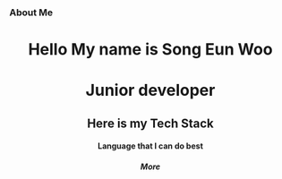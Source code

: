 <h3>About Me</h3>
<p align="center">
</p>

    
 
<div align="center">
 
<h1>Hello My name is Song Eun Woo</h1>
<h1>Junior developer</h1>
 
 <h2>Here is my Tech Stack</h2>
 <h4>Language that I can do best</h4>
    <i src="https://img.shields.io/badge/-Javascript-informational">
    <i src="https://user-images.githubusercontent.com/80899085/156860907-a4780a2e-afbb-4e8d-8c78-b8e0e0da1e8b.svg">
    <i src="https://user-images.githubusercontent.com/80899085/156860908-8017953e-2cc9-499f-8884-fb2f25f2f00c.svg">
    <i src="https://user-images.githubusercontent.com/80899085/156860909-9e9feea9-e410-414e-a84e-99a8a3df0db0.svg">


<div>
</div>


<div>
</div>


<div>
</div>

 <h4>More</h4>

</div>
   

